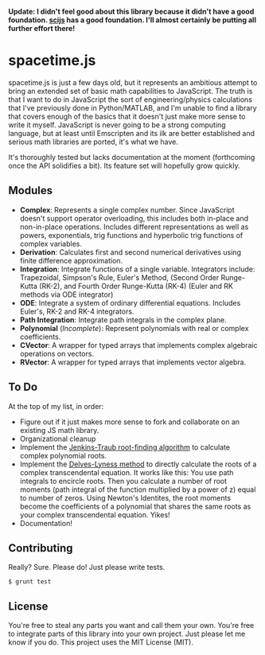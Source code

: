 **Update: I didn't feel good about this library because it didn't have a good foundation. [scijs](https://github.com/scijs/) has a good foundation. I'll almost certainly be putting all further effort there!**

# spacetime.js

spacetime.js is just a few days old, but it represents an ambitious attempt to bring an extended set of basic math capabilities to JavaScript. The truth is that I want to do in JavaScript the sort of engineering/physics calculations that I've previously done in Python/MATLAB, and I'm unable to find a library that covers enough of the basics that it doesn't just make more sense to write it myself. JavaScript is never going to be a strong computing language, but at least until Emscripten and its ilk are better established and serious math libraries are ported, it's what we have.

It's thoroughly tested but lacks documentation at the moment (forthcoming once the API solidifies a bit). Its feature set will hopefully grow quickly.

## Modules

- **Complex**: Represents a single complex number. Since JavaScript doesn't support operator overloading, this includes both in-place and non-in-place operations. Includes different representations as well as powers, exponentials, trig functions and hyperbolic trig functions of complex variables.
- **Derivation**: Calculates first and second numerical derivatives using finite difference approximation.
- **Integration**: Integrate functions of a single variable. Integrators include: Trapezoidal, Simpson's Rule, Euler's Method, (Second Order Runge-Kutta (RK-2), and Fourth Order Runge-Kutta (RK-4) (Euler and RK methods via ODE integrator)
- **ODE**: Integrate a system of ordinary differential equations. Includes Euler's, RK-2 and RK-4 integrators.
- **Path Integration**: Integrate path integrals in the complex plane.
- **Polynomial** (_Incomplete_): Represent polynomials with real or complex coefficients.
- **CVector**: A wrapper for typed arrays that implements complex algebraic operations on vectors.
- **RVector**: A wrapper for typed arrays that implements vector algebra.

## To Do

At the top of my list, in order:

- Figure out if it just makes more sense to fork and collaborate on an existing JS math library.
- Organizational cleanup
- Implement the [Jenkins-Traub root-finding algorithm](http://en.wikipedia.org/wiki/Jenkins%E2%80%93Traub_algorithm) to calculate complex polynomial roots.
- Implement the [Delves-Lyness method](http://www.ams.org/journals/mcom/1967-21-100/S0025-5718-1967-0228165-4/) to directly calculate the roots of a complex transcendental equation. It works like this: You use path integrals to encircle roots. Then you calculate a number of root moments (path integral of the function multiplied by a power of z) equal to number of zeros. Using Newton's Identites, the root moments become the coefficients of a polynomial that shares the same roots as your complex transcendental equation. Yikes!
- Documentation!

## Contributing

Really? Sure. Please do! Just please write tests.

    $ grunt test

## License

You're free to steal any parts you want and call them your own. You're free to integrate parts of this library into your own project. Just please let me know if you do. This project uses the MIT License (MIT).
